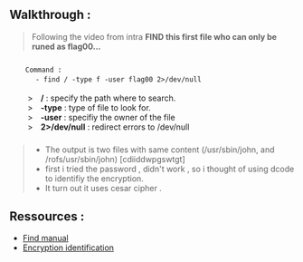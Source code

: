 ## Walkthrough :
> Following the video from intra **FIND this first file who can only be runed as flag00...**

###
&emsp;&emsp;```Command :```  
&emsp;&emsp;&emsp; ```- find / -type f -user flag00 2>/dev/null```  
&emsp;&emsp;  
&emsp;&emsp; >&emsp;**/** : specify the path where to search.  
&emsp;&emsp; >&emsp;**-type** : type of file to look for.  
&emsp;&emsp; >&emsp;**-user** : specifiy the owner of the file  
&emsp;&emsp; >&emsp;**2>/dev/null** : redirect errors to /dev/null  
###

> + The output is two files with same content (/usr/sbin/john, and /rofs/usr/sbin/john) [cdiiddwpgswtgt]  
> + first i tried the password , didn't work , so i thought of using dcode to identifiy the encryption.  
> + It turn out it uses cesar cipher .

## Ressources :
- [Find manual](https://man7.org/linux/man-pages/man1/find.1.html)
- [Encryption identification](https://www.dcode.fr/identification-chiffrement)
